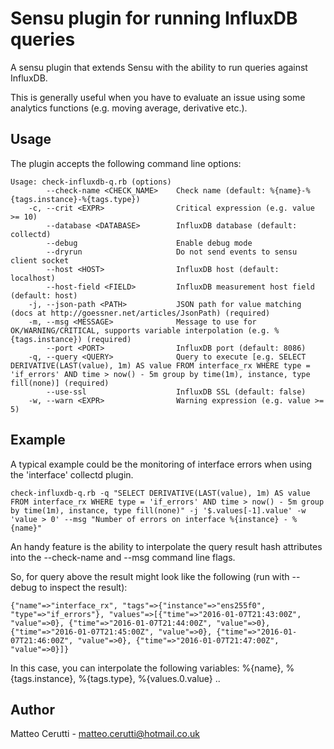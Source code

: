 # Sensu plugin for running InfluxDB queries

A sensu plugin that extends Sensu with the ability to run queries against InfluxDB.

This is generally useful when you have to evaluate an issue using some analytics functions (e.g. moving average, derivative etc.).

## Usage

The plugin accepts the following command line options:

```
Usage: check-influxdb-q.rb (options)
        --check-name <CHECK_NAME>    Check name (default: %{name}-%{tags.instance}-%{tags.type})
    -c, --crit <EXPR>                Critical expression (e.g. value >= 10)
        --database <DATABASE>        InfluxDB database (default: collectd)
        --debug                      Enable debug mode
        --dryrun                     Do not send events to sensu client socket
        --host <HOST>                InfluxDB host (default: localhost)
        --host-field <FIELD>         InfluxDB measurement host field (default: host)
    -j, --json-path <PATH>           JSON path for value matching (docs at http://goessner.net/articles/JsonPath) (required)
    -m, --msg <MESSAGE>              Message to use for OK/WARNING/CRITICAL, supports variable interpolation (e.g. %{tags.instance}) (required)
        --port <PORT>                InfluxDB port (default: 8086)
    -q, --query <QUERY>              Query to execute [e.g. SELECT DERIVATIVE(LAST(value), 1m) AS value FROM interface_rx WHERE type = 'if_errors' AND time > now() - 5m group by time(1m), instance, type fill(none)] (required)
        --use-ssl                    InfluxDB SSL (default: false)
    -w, --warn <EXPR>                Warning expression (e.g. value >= 5)
```

## Example

A typical example could be the monitoring of interface errors when using the 'interface' collectd plugin.


```
check-influxdb-q.rb -q "SELECT DERIVATIVE(LAST(value), 1m) AS value FROM interface_rx WHERE type = 'if_errors' AND time > now() - 5m group by time(1m), instance, type fill(none)" -j '$.values[-1].value' -w 'value > 0' --msg "Number of errors on interface %{instance} - %{name}"
```

An handy feature is the ability to interpolate the query result hash attributes into the --check-name and --msg command line flags.

So, for query above the result might look like the following (run with --debug to inspect the result):

```
{"name"=>"interface_rx", "tags"=>{"instance"=>"ens255f0", "type"=>"if_errors"}, "values"=>[{"time"=>"2016-01-07T21:43:00Z", "value"=>0}, {"time"=>"2016-01-07T21:44:00Z", "value"=>0}, {"time"=>"2016-01-07T21:45:00Z", "value"=>0}, {"time"=>"2016-01-07T21:46:00Z", "value"=>0}, {"time"=>"2016-01-07T21:47:00Z", "value"=>0}]}
```

In this case, you can interpolate the following variables: %{name}, %{tags.instance}, %{tags.type}, %{values.0.value} ..

## Author
Matteo Cerutti - <matteo.cerutti@hotmail.co.uk>
